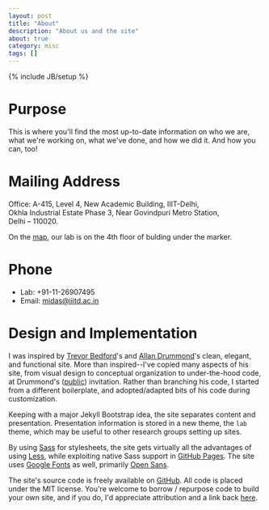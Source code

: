 ```yaml
---
layout: post
title: "About"
description: "About us and the site"
about: true
category: misc
tags: []
---
```

{% include JB/setup %}

<a name="purpose"></a>

# Purpose

This is where you'll find the most up-to-date information on who we are, what we're working on, what we've done, and how we did it. And how you can, too!

<a name="contact"></a>

# Mailing Address
Office: A-415, Level 4, New Academic Building, IIIT-Delhi,<br/>
Okhla Industrial Estate Phase 3, Near Govindpuri Metro Station,<br/>
Delhi – 110020.<br/>


On the [map], our lab is on the 4th floor of bulding under the marker.

[map]: https://goo.gl/maps/YA9syNcLAtQ2


# Phone
* Lab: +91-11-26907495
* Email: midas@iiitd.ac.in


<!-- 
# Joining
We look for motivated students and interns in our group who are interested to work in the following
areas:
- Deep learning based multimedia systems
- Deep learning based natural language processing
- Deep learning based image processing
- Deep learning based healthcare solutions
- Multimodal social media analysis using deep learning techniques
- Event detection and recommendation on social media
- Multimodal multimedia search, retrieval, and recommendation, etc.

Interested students can email their latest CV at <a href="mailto:midas@iiitd.ac.in?subject=Application for |INSERT POSITION YOU WANT TO APPLY FOR HERE|">midas@iiitd.ac.in</a>, subject line of email should follow the following format: Application for PhD/intern/RA/BTP etc.

We are also open to industry collaboration to solve interesting research problems which can facilitate
society. If you are interested to collaborate with MIDAS then feel free to call us at +91-11-26907495 or
email us at midas@iiitd.ac.in -->

<a name="design"></a>

# Design and Implementation

I was inspired by [Trevor Bedford]'s and [Allan Drummond]'s clean, elegant, and functional site. More than inspired--I've copied many aspects of his site, from visual design to conceptual organization to under-the-hood code, at Drummond's ([public]) invitation. Rather than branching his code, I started from a different boilerplate, and adopted/adapted bits of his code during customization.

Keeping with a major Jekyll Bootstrap idea, the site separates content and presentation. Presentation information is stored in a new theme, the `lab` theme, which may be useful to other research groups setting up sites.

By using [Sass] for stylesheets, the site gets virtually all the advantages of using [Less], while exploiting native Sass support in [GitHub Pages]. The site uses [Google Fonts] as well, primarily [Open Sans].

The site's source code is freely available on [GitHub]. All code is placed under the MIT license. You're welcome to borrow / repurpose code to build your own site, and if you do, I'd appreciate attribution and a link back [here](https://midas.iiitd.edu.in/about.html).

[Trevor Bedford]: http://bedford.io
[Allan Drummond]: http://drummondlab.org
[public]: http://drummondlab.org/about.html
[Jekyll Bootstrap]: http://jekyllbootstrap.com
[GitHub Pages]: https://pages.github.com/
[GitHub]: https://github.com/Hitkul/MIDAS-IIITD_website
[Less]: http://lesscss.org/
[Sass]: http://sass-lang.com/
[Google Fonts]: http://www.google.com/fonts
[Open Sans]: https://www.google.com/fonts/specimen/Open+Sans

